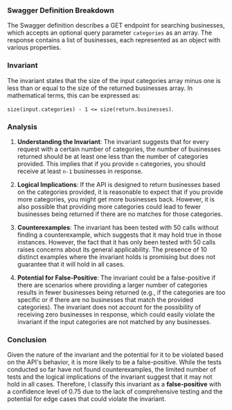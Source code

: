 ### Swagger Definition Breakdown
The Swagger definition describes a GET endpoint for searching businesses, which accepts an optional query parameter `categories` as an array. The response contains a list of businesses, each represented as an object with various properties.

### Invariant
The invariant states that the size of the input categories array minus one is less than or equal to the size of the returned businesses array. In mathematical terms, this can be expressed as: 

`size(input.categories) - 1 <= size(return.businesses)`.

### Analysis
1. **Understanding the Invariant**: The invariant suggests that for every request with a certain number of categories, the number of businesses returned should be at least one less than the number of categories provided. This implies that if you provide `n` categories, you should receive at least `n-1` businesses in response.

2. **Logical Implications**: If the API is designed to return businesses based on the categories provided, it is reasonable to expect that if you provide more categories, you might get more businesses back. However, it is also possible that providing more categories could lead to fewer businesses being returned if there are no matches for those categories.

3. **Counterexamples**: The invariant has been tested with 50 calls without finding a counterexample, which suggests that it may hold true in those instances. However, the fact that it has only been tested with 50 calls raises concerns about its general applicability. The presence of 10 distinct examples where the invariant holds is promising but does not guarantee that it will hold in all cases.

4. **Potential for False-Positive**: The invariant could be a false-positive if there are scenarios where providing a larger number of categories results in fewer businesses being returned (e.g., if the categories are too specific or if there are no businesses that match the provided categories). The invariant does not account for the possibility of receiving zero businesses in response, which could easily violate the invariant if the input categories are not matched by any businesses.

### Conclusion
Given the nature of the invariant and the potential for it to be violated based on the API's behavior, it is more likely to be a false-positive. While the tests conducted so far have not found counterexamples, the limited number of tests and the logical implications of the invariant suggest that it may not hold in all cases. Therefore, I classify this invariant as a **false-positive** with a confidence level of 0.75 due to the lack of comprehensive testing and the potential for edge cases that could violate the invariant.
